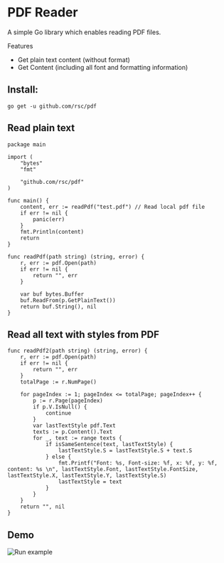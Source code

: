 # PDF Reader

A simple Go library which enables reading PDF files.

Features
  - Get plain text content (without format)
  - Get Content (including all font and formatting information)

## Install:

`go get -u github.com/rsc/pdf`


## Read plain text

```golang
package main

import (
	"bytes"
	"fmt"

	"github.com/rsc/pdf"
)

func main() {
	content, err := readPdf("test.pdf") // Read local pdf file
	if err != nil {
		panic(err)
	}
	fmt.Println(content)
	return
}

func readPdf(path string) (string, error) {
	r, err := pdf.Open(path)
	if err != nil {
		return "", err
	}

	var buf bytes.Buffer
	buf.ReadFrom(p.GetPlainText())
	return buf.String(), nil
}
```

## Read all text with styles from PDF

```golang
func readPdf2(path string) (string, error) {
	r, err := pdf.Open(path)
	if err != nil {
		return "", err
	}
	totalPage := r.NumPage()

	for pageIndex := 1; pageIndex <= totalPage; pageIndex++ {
		p := r.Page(pageIndex)
		if p.V.IsNull() {
			continue
		}
		var lastTextStyle pdf.Text
		texts := p.Content().Text
		for _, text := range texts {
			if isSameSentence(text, lastTextStyle) {
				lastTextStyle.S = lastTextStyle.S + text.S
			} else {
				fmt.Printf("Font: %s, Font-size: %f, x: %f, y: %f, content: %s \n", lastTextStyle.Font, lastTextStyle.FontSize, lastTextStyle.X, lastTextStyle.Y, lastTextStyle.S)
				lastTextStyle = text
			}
		}
	}
	return "", nil
}
```

## Demo
![Run example](https://i.gyazo.com/01fbc539e9872593e0ff6bac7e954e6d.gif)